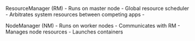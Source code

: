 ResourceManager (RM)
	- Runs on master node
	- Global resource scheduler
	- Arbitrates system resources between competing apps
	- 

NodeManager (NM)
	- Runs on worker nodes
	- Communicates with RM
	- Manages node resources
	- Launches containers